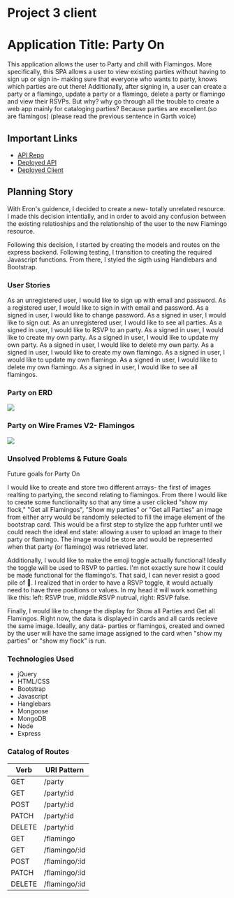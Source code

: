 # Project 3 client

# Application Title: Party On
This application allows the user to Party and chill with Flamingos. More specifically, this SPA allows a user to view existing parties without having to sign up or sign in- making sure that everyone who wants to party, knows which parties are out there! Additionally, after signing in, a user can create a party or a flamingo, update a party or a flamingo, delete a party or flamingo and view their RSVPs.
But why? why go through all the trouble to create a web app mainly for cataloging parties? Because parties are excellent.(so are flamingos) (please read the previous sentence in Garth voice)
## Important Links
- [API Repo](https://github.com/hippogitamus/project-3-api)
- [Deployed API](https://warm-ocean-11448.herokuapp.com/)
- [Deployed Client](https://hippogitamus.github.io/project-3-client/)
## Planning Story
With Eron's guidence, I decided to create a new- totally unrelated resource. I made this decision intentially, and in order to avoid any confusion between the existing relatioships and the relationship of the user to the new Flamingo resource.

Following this decision, I started by creating the models and routes on the express backend. Following testing, I transition to creating the required Javascript functions. From there, I styled the sigth using Handlebars and Bootstrap.
### User Stories
As an unregistered user, I would like to sign up with email and password.
As a registered user, I would like to sign in with email and password.
As a signed in user, I would like to change password.
As a signed in user, I would like to sign out.
As an unregistered user, I would like to see all parties.
As a signed in user, I would like to RSVP to an party.
As a signed in user, I would like to create my own party.
As a signed in user, I would like to update my own party.
As a signed in user, I would like to delete my own party.
As a signed in user, I would like to create my own flamingo.
As a signed in user, I would like to update my own flamingo.
As a signed in user, I would like to delete my own flamingo.
As a signed in user, I would like to see all flamingos.

### Party on ERD
![](https://imgur.com/NoBQbS5)
### Party on Wire Frames V2- Flamingos
![](https://imgur.com/LnidV9s)
### Unsolved Problems & Future Goals
Future goals for Party On

I would like to create and store two different arrays- the first of images realting to partying, the second relating to flamingos. From there I would like to create some functionality so that any time a user clicked "show my flock," "Get all Flamingos", "Show my parties" or "Get all Parties" an image from either arry would be randomly selected to fill the image element of the bootstrap card. This would be a first step to stylize the app furhter until we could reach the ideal end state: allowing a user to upload an image to their party or flamingo. The image would be store and would be represented when that party (or flamingo) was retrieved later.

Additionally, I would like to make the emoji toggle actually functional! Ideally the toggle will be used to RSVP to parties. I'm not exactly sure how it could be made functional for the flamingo's. That said, I can never resist a good pile of 💩. I realized that in order to have a RSVP toggle, it would actually need to have three positions or values. In my head it will work something like this: left: RSVP true, middle:RSVP nutrual, right: RSVP false.

Finally, I would like to change the display for Show all Parties and Get all Flamingos. Right now, the data is displayed in cards and all cards recieve the same image.  Ideally, any data- parties or flamingos, created and owned by the user will have the same image assigned to the card when "show my parties" or "show my flock" is run.
### Technologies Used
- jQuery
- HTML/CSS
- Bootstrap
- Javascript
- Hanglebars
- Mongoose
- MongoDB
- Node
- Express
### Catalog of Routes
Verb         |	URI Pattern
------------ | -------------
GET | /party
GET | /party/:id
POST | /party/:id
PATCH | /party/:id
DELETE | /party/:id
GET | /flamingo
GET | /flamingo/:id
POST | /flamingo/:id
PATCH | /flamingo/:id
DELETE | /flamingo/:id
